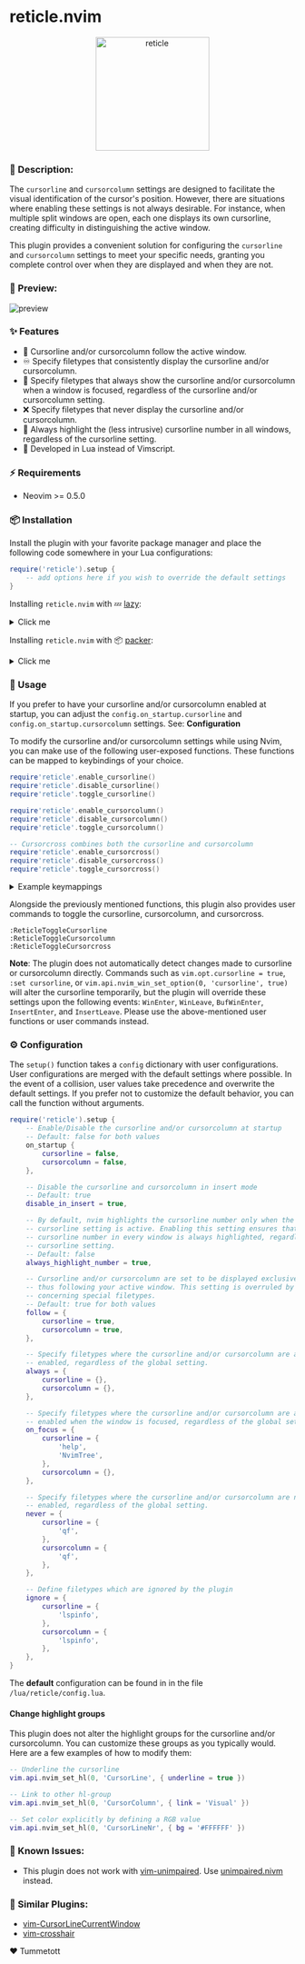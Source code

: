 # reticle.nvim

<p align="center">
  <img src="./reticle.png" alt="reticle" width="200" height="200" />
</p>

### :pencil: Description:

The `cursorline` and `cursorcolumn` settings are designed to facilitate the visual identification of the cursor's position. However, there are situations where enabling these settings is not always desirable. For instance, when multiple split windows are open, each one displays its own cursorline, creating difficulty in distinguishing the active window.

This plugin provides a convenient solution for configuring the `cursorline` and `cursorcolumn` settings to meet your specific needs, granting you complete control over when they are displayed and when they are not.

### 🎥 Preview:

![preview](./preview.gif)


### ✨ Features

- 🚶 Cursorline and/or cursorcolumn follow the active window.
- ♾️  Specify filetypes that consistently display the cursorline and/or cursorcolumn.
- 👀 Specify filetypes that always show the cursorline and/or cursorcolumn when a window is focused, regardless of the cursorline and/or cursorcolumn setting.
- ❌ Specify filetypes that never display the cursorline and/or cursorcolumn.
- 🔦 Always highlight the (less intrusive) cursorline number in all windows, regardless of the cursorline setting.
- 💨 Developed in Lua instead of Vimscript.


### ⚡️ Requirements

- Neovim >= 0.5.0


### 📦 Installation

Install the plugin with your favorite package manager and place the following code somewhere in your Lua configurations:

```lua
require('reticle').setup {
    -- add options here if you wish to override the default settings
}
```

Installing `reticle.nvim` with 💤 [lazy](https://github.com/folke/lazy.nvim):

<details><summary>Click me</summary>

```lua
{
    'tummetott/reticle.nvim',
    event = 'VeryLazy', -- optionally lazy load the plugin
    opts = {
        -- add options here if you wish to override the default settings
    },
}
```

</details>

Installing `reticle.nvim` with 📦 [packer](https://github.com/wbthomason/packer.nvim):

<details><summary>Click me</summary>

```lua
use {
    'tummetott/reticle.nvim',
    config = function()
        require('reticle').setup {
            -- add options here if you wish to override the default settings
        }
    end
}
```

</details>


### 🚀 Usage

If you prefer to have your cursorline and/or cursorcolumn enabled at startup, you can adjust the `config.on_startup.cursorline` and `config.on_startup.cursorcolumn` settings. See: **Configuration**

To modify the cursorline and/or cursorcolumn settings while using Nvim, you can make use of the following user-exposed functions. These functions can be mapped to keybindings of your choice.

```lua
require'reticle'.enable_cursorline()
require'reticle'.disable_cursorline()
require'reticle'.toggle_cursorline()

require'reticle'.enable_cursorcolumn()
require'reticle'.disable_cursorcolumn()
require'reticle'.toggle_cursorcolumn()

-- Cursorcross combines both the cursorline and cursorcolumn
require'reticle'.enable_cursorcross()
require'reticle'.disable_cursorcross()
require'reticle'.toggle_cursorcross()
```

<details><summary>Example keymappings</summary>

The following example illustrates how to create custom keymaps for the mentioned functions. Instead of manual keymap creation, you also have the option to install the [unimpaired.nvim](https://github.com/tummetott/unimpaired.nvim) plugin, which includes these keymaps by default.

```lua
-- Enable the cursorline
vim.keymap.set(
    'n',
    '[oc',
    function() require'reticle'.enable_cursorline() end,
    { desc = 'Enable the cursorline' }
)

-- Disable the cursorline
vim.keymap.set(
    'n',
    ']oc',
    function() require'reticle'.disable_cursorline() end,
    { desc = 'Disable the cursorline' }
)

-- Toggle the cursorline
vim.keymap.set(
    'n',
    'yoc',
    function() require'reticle'.toggle_cursorline() end,
    { desc = 'Toggle the cursorline' }
)

-- and so forth ...
```

</details>

Alongside the previously mentioned functions, this plugin also provides user commands to toggle the cursorline, cursorcolumn, and cursorcross.

```
:ReticleToggleCursorline
:ReticleToggleCursorcolumn
:ReticleToggleCursorcross
```

**Note**: The plugin does not automatically detect changes made to cursorline or cursorcolumn directly. Commands such as `vim.opt.cursorline = true`, `:set cursorline`, or `vim.api.nvim_win_set_option(0, 'cursorline', true)` will alter the cursorline temporarily, but the plugin will override these settings upon the following events: `WinEnter`, `WinLeave`, `BufWinEnter`, `InsertEnter`, and `InsertLeave`. Please use the above-mentioned user functions or user commands instead.

### ⚙️  Configuration

The `setup()` function takes a `config` dictionary with user configurations. User configurations are merged with the default settings where possible. In the event of a collision, user values take precedence and overwrite the default settings. If you prefer not to customize the default behavior, you can call the function without arguments.


```lua
require('reticle').setup {
    -- Enable/Disable the cursorline and/or cursorcolumn at startup
    -- Default: false for both values
    on_startup {
        cursorline = false,
        cursorcolumn = false,
    },

    -- Disable the cursorline and cursorcolumn in insert mode
    -- Default: true
    disable_in_insert = true,

    -- By default, nvim highlights the cursorline number only when the
    -- cursorline setting is active. Enabling this setting ensures that the
    -- cursorline number in every window is always highlighted, regardless of the
    -- cursorline setting.
    -- Default: false
    always_highlight_number = true,

    -- Cursorline and/or cursorcolumn are set to be displayed exclusively in the active window,
    -- thus following your active window. This setting is overruled by the following settings
    -- concerning special filetypes.
    -- Default: true for both values
    follow = {
        cursorline = true,
        cursorcolumn = true,
    },

    -- Specify filetypes where the cursorline and/or cursorcolumn are always
    -- enabled, regardless of the global setting.
    always = {
        cursorline = {},
        cursorcolumn = {},
    },

    -- Specify filetypes where the cursorline and/or cursorcolumn are always
    -- enabled when the window is focused, regardless of the global setting.
    on_focus = {
        cursorline = {
            'help',
            'NvimTree',
        },
        cursorcolumn = {},
    },

    -- Specify filetypes where the cursorline and/or cursorcolumn are never
    -- enabled, regardless of the global setting.
    never = {
        cursorline = {
            'qf',
        },
        cursorcolumn = {
            'qf',
        },
    },

    -- Define filetypes which are ignored by the plugin
    ignore = {
        cursorline = {
            'lspinfo',
        },
        cursorcolumn = {
            'lspinfo',
        },
    },
}
```

The **default** configuration can be found in in the file `/lua/reticle/config.lua`.

#### Change highlight groups

This plugin does not alter the highlight groups for the cursorline and/or cursorcolumn. You can customize these groups as you typically would. Here are a few examples of how to modify them:

```lua
-- Underline the cursorline
vim.api.nvim_set_hl(0, 'CursorLine', { underline = true })

-- Link to other hl-group
vim.api.nvim_set_hl(0, 'CursorColumn', { link = 'Visual' })

-- Set color explicitly by defining a RGB value
vim.api.nvim_set_hl(0, 'CursorLineNr', { bg = '#FFFFFF' })
```

### 🐛 Known Issues:

- This plugin does not work with [vim-unimpaired](https://github.com/tpope/vim-unimpaired). Use [unimpaired.nivm](https://github.com/tummetott/unimpaired.nvim) instead.

### 👯 Similar Plugins:

- [vim-CursorLineCurrentWindow](https://github.com/inkarkat/vim-CursorLineCurrentWindow)
- [vim-crosshair](https://github.com/bronson/vim-crosshairs)


❤️ Tummetott
